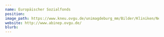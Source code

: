 ```yaml
---
name: Europäischer Sozialfonds
position:
image_path: https://www.kneu.ovgu.de/unimagdeburg_mm/Bilder/Kliniken/Neurologie/bildmenue/Forschung/forschungsgruppen/arbeitsgruppen/ESF+Logo_400-height-45-width-270.jpg
website: http://www.abinep.ovgu.de/
blurb:
---
```

